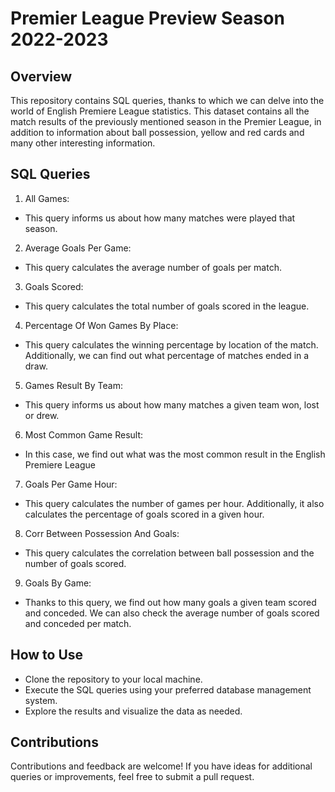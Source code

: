 # Premier League Preview Season 2022-2023
## Overview
This repository contains SQL queries, thanks to which we can delve into the world of English Premiere League statistics. This dataset contains all the match results of the previously mentioned season in the Premier League, in addition to information about ball possession, yellow and red cards and many other interesting information.

## SQL Queries
1. All Games:
* This query informs us about how many matches were played that season.
2. Average Goals Per Game:
* This query calculates the average number of goals per match.
3. Goals Scored:
* This query calculates the total number of goals scored in the league.
4. Percentage Of Won Games By Place:
* This query calculates the winning percentage by location of the match. Additionally, we can find out what percentage of matches ended in a draw.
5. Games Result By Team:
* This query informs us about how many matches a given team won, lost or drew.
6. Most Common Game Result:
* In this case, we find out what was the most common result in the English Premiere League
7. Goals Per Game Hour:
* This query calculates the number of games per hour. Additionally, it also calculates the percentage of goals scored in a given hour.
8. Corr Between Possession And Goals:
* This query calculates the correlation between ball possession and the number of goals scored.
9. Goals By Game:
* Thanks to this query, we find out how many goals a given team scored and conceded. We can also check the average number of goals scored and conceded per match.

## How to Use
* Clone the repository to your local machine.
* Execute the SQL queries using your preferred database management system.
* Explore the results and visualize the data as needed.

## Contributions
Contributions and feedback are welcome! If you have ideas for additional queries or improvements, feel free to submit a pull request.
